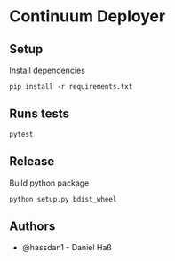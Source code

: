 # Continuum Deployer

## Setup
Install dependencies
```shell
pip install -r requirements.txt
```

## Runs tests
```shell
pytest
```

## Release
Build python package 

```shell
python setup.py bdist_wheel
```

## Authors

- @hassdan1 - Daniel Haß